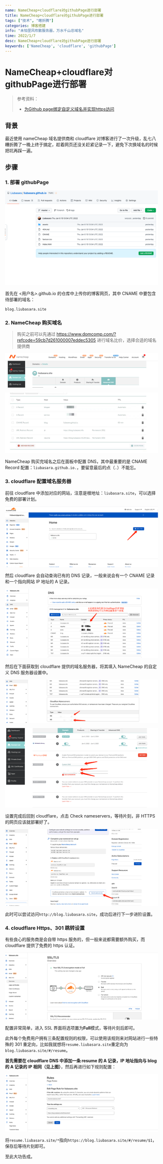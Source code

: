 ```yaml
---
name: NameCheap+cloudflare对githubPage进行部署
title: NameCheap+cloudflare对githubPage进行部署
tags: ["技术", "瞎折腾"]
categories: 博客搭建
info: "未怕罡风吹散服务器，万水千山总域名"
time: 2022/1/7
desc: NameCheap+cloudflare对githubPage进行部署
keywords: ['NameCheap', 'cloudflare', 'githubPage']
---
```


# NameCheap+cloudflare对githubPage进行部署

> 参考资料：
>
> - [为Github page绑定自定义域名并实现https访问](https://blog.csdn.net/yucicheung/article/details/79560027)

## 背景

最近使用 nameCheap 域名提供商和 cloudflare 对博客进行了一次升级，乱七八糟折腾了一晚上终于搞定，趁着网页还没关赶紧记录一下，避免下次换域名的时候把坑再踩一遍。

## 步骤

### 1. 部署 githubPage

![blog-deploy-1.png](./images/blog-deploy-1.png)

首先在 <用户名>.github.io 的仓库中上传你的博客网页，其中 CNAME 中要包含待部署的域名：

```txt
blog.liubasara.site
```

### 2. NameCheap 购买域名

> 购买之前可以先通过 https://www.domcomp.com/?refcode=59cb7d261000007eddec5305 进行域名比价，选择合适的域名提供商

![blog-deploy-3.png](./images/blog-deploy-3.png)

![blog-deploy-2.png](./images/blog-deploy-2.png)

NameCheap 购买完域名之后在面板中配置 DNS，其中最重要的是 CNAME Record 配置：`liubasara.github.io.`，要留意最后的点（`.`）不能忘。

### 3. cloudflare 配置域名服务器

前往 cloudflare 中添加对应的网站，注意是根地址：`liubasara.site`，可以选择免费的部署计划。

![blog-deploy-4.png](./images/blog-deploy-4.png)

然后 cloudflare 会自动查询已有的 DNS 记录，一般来说会有一个 CNAME 记录和一个指向网站 IP 地址的 A 记录。

![blog-deploy-5.png](./images/blog-deploy-5.png)

然后在下面获取到 cloudflare 提供的域名服务器，将其填入 NameCheap 的自定义 DNS 服务器设置中。

![blog-deploy-6.png](./images/blog-deploy-6.png)

![blog-deploy-7.png](./images/blog-deploy-7.png)

设置完成后回到 cloudflare，点击 Check nameservers，等待片刻，非 HTTPS 的网页应该就部署好了。

![blog-deploy-8.png](./images/blog-deploy-8.png)

此时可以尝试访问`http://blog.liubasara.site`，成功后进行下一步进阶设置。

### 4. cloudflare Https、301 跳转设置

有些良心的服务商是会自带 https 服务的，但一般来说都需要额外购买，而 cloudflare 提供了免费的 https 认证。

![blog-deploy-9.png](./images/blog-deploy-9.png)

配置非常简单，进入 SSL 界面将选项置为**Full**模式，等待片刻后即可。



此外每个免费用户拥有三条配置规则的权限，可以使用该规则来对网站进行一些特殊的 301 重定向，比如我就想将`resume.liubasara.site`重定向为`blog.liubasara.site/#/resume`。

**首先需要在 cloudflare DNS 中添加一条 resume 的 A 记录，IP 地址指向与 blog 的 A 记录的 IP 相同（见上图）**，然后再进行如下规则配置：

![blog-deploy-10.png](./images/blog-deploy-10.png)

将`resume.liubasara.site/*`指向`https://blog.liubasara.site/#/resume/$1`，保存后等待片刻即可。

至此大功告成。